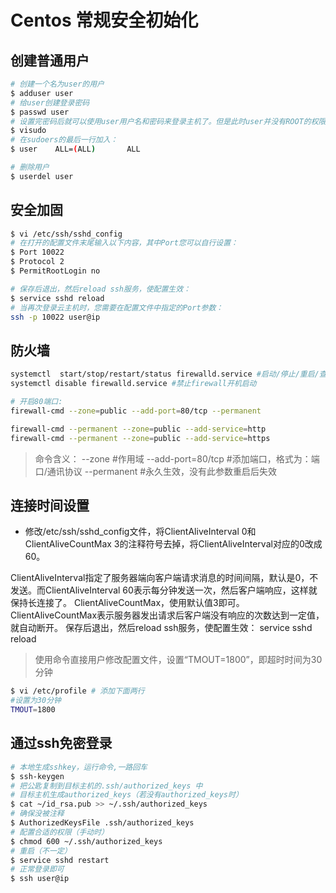 # Centos 常规安全初始化

## 创建普通用户

```bash
# 创建一个名为user的用户
$ adduser user
# 给user创建登录密码
$ passwd user
# 设置完密码后就可以使用user用户名和密码来登录主机了。但是此时user并没有ROOT的权限，我们通过编辑sudoers文件给user赋权，在终端执行：
$ visudo
# 在sudoers的最后一行加入：
$ user    ALL=(ALL)       ALL

# 删除用户
$ userdel user
```

## 安全加固

```bash
$ vi /etc/ssh/sshd_config
# 在打开的配置文件末尾输入以下内容，其中Port您可以自行设置：
$ Port 10022
$ Protocol 2
$ PermitRootLogin no

# 保存后退出，然后reload ssh服务，使配置生效：
$ service sshd reload
# 当再次登录云主机时，您需要在配置文件中指定的Port参数：
ssh -p 10022 user@ip
```

## 防火墙

```bash
systemctl  start/stop/restart/status firewalld.service #启动/停止/重启/查看firewall
systemctl disable firewalld.service #禁止firewall开机启动

# 开启80端口:
firewall-cmd --zone=public --add-port=80/tcp --permanent

firewall-cmd --permanent --zone=public --add-service=http 
firewall-cmd --permanent --zone=public --add-service=https
```

> 命令含义：
--zone #作用域
--add-port=80/tcp  #添加端口，格式为：端口/通讯协议
--permanent   #永久生效，没有此参数重启后失效

## 连接时间设置

- 修改/etc/ssh/sshd_config文件，将ClientAliveInterval 0和ClientAliveCountMax 3的注释符号去掉，将ClientAliveInterval对应的0改成60。
>
ClientAliveInterval指定了服务器端向客户端请求消息的时间间隔，默认是0，不发送。而ClientAliveInterval 60表示每分钟发送一次，然后客户端响应，这样就保持长连接了。
ClientAliveCountMax，使用默认值3即可。ClientAliveCountMax表示服务器发出请求后客户端没有响应的次数达到一定值，就自动断开。
保存后退出，然后reload ssh服务，使配置生效： service sshd reload

> 使用命令直接用户修改配置文件，设置“TMOUT=1800”，即超时时间为30分钟

```bash
$ vi /etc/profile # 添加下面两行
#设置为30分钟
TMOUT=1800
```

## 通过ssh免密登录

```bash
# 本地生成sshkey，运行命令,一路回车
$ ssh-keygen
# 把公匙复制到目标主机的.ssh/authorized_keys 中
# 目标主机生成authorized_keys（若没有authorized_keys时）
$ cat ~/id_rsa.pub >> ~/.ssh/authorized_keys 
# 确保没被注释
$ AuthorizedKeysFile .ssh/authorized_keys
# 配置合适的权限（手动时）
$ chmod 600 ~/.ssh/authorized_keys
# 重启（不一定）
$ service sshd restart
# 正常登录即可
$ ssh user@ip
```
